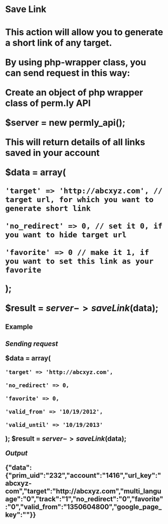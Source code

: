 <H1>Save Link<H1>

This action will allow you to generate a short link of any target.

By using php-wrapper class, you can send request in this way:

Create an object of php wrapper class of perm.ly API

$server = new permly_api(); 

This will return details of all links saved in your account

$data = array(

	'target' => 'http://abcxyz.com', // target url, for which you want to generate short link
	
	'no_redirect' => 0, // set it 0, if you want to hide target url
	
	'favorite' => 0 // make it 1, if you want to set this link as your favorite
);

$result = $server->saveLink($data);

<H2>Example<H2>

<I>Sending request</I>

$data = array(

	'target' => 'http://abcxyz.com',
	
	'no_redirect' => 0,
	
	'favorite' => 0,
	
	'valid_from' => '10/19/2012',
	
	'valid_until' => '10/19/2013'
);
$result = $server->saveLink($data);

<I>Output</I>

{"data":{"prim_uid":"232","account":"1416","url_key":"abcxyz-com","target":"http:\/\/abcxyz.com","multi_language":"0","track":"1","no_redirect":"0","favorite":"0","valid_from":"1350604800","google_page_key":""}}